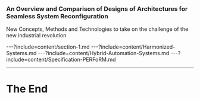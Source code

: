 ### An Overview and Comparison of Designs of Architectures for Seamless System Reconfiguration
New Concepts, Methods and Technologies to take on the challenge of the new industrial revolution

---?include=content/section-1.md
---?include=content/Harmonized-Systems.md
---?include=content/Hybrid-Automation-Systems.md
---?include=content/Specification-PERFoRM.md

---
# The End
